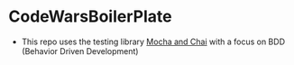 # CodeWarsBoilerPlate

* This repo uses the testing library [Mocha and Chai](http://www.chaijs.com/guide/styles/#expect) with a focus on BDD (Behavior Driven Development)